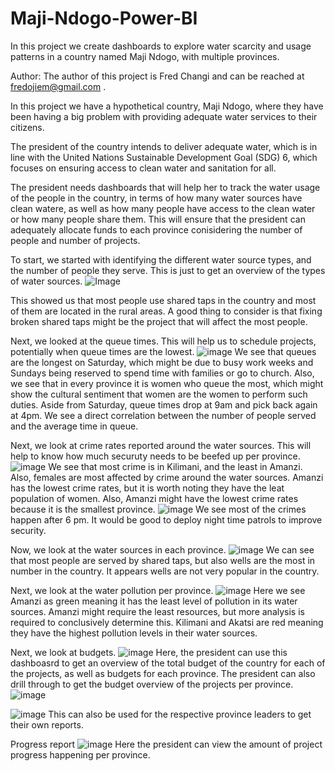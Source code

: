 # Maji-Ndogo-Power-BI
In this project we create dashboards to explore water scarcity and usage patterns in a country named Maji Ndogo, with multiple provinces.

Author: The author of this project is Fred Changi and can be reached at fredojiem@gmail.com .

In this project we have a hypothetical country, Maji Ndogo, where they have been having a big problem with providing adequate water services to their citizens.

The president of the country intends to deliver adequate water, which is in line with the United Nations Sustainable Development Goal (SDG) 6,
which focuses on ensuring access to clean water and sanitation for all.

The president needs dashboards that will help her to track the water usage of the people in the country, in terms of how many water sources have clean watere,
as well as how many people have access to the clean water or how many people share them. 
This will ensure that the president can adequately allocate funds to each province conisidering the number of people and number of projects.

To start, we started with identifying the different water source types, and the number of people they serve. This is just to get an overview of the types of water sources.
![Image](https://github.com/user-attachments/assets/3f34203d-2022-41c7-b52e-9626aef90e46)

This showed us that most people use shared taps in the country and most of them are located in the rural areas. A good thing to consider is that fixing broken shared taps might be 
the project that will affect the most people.

Next, we looked at the queue times. This will help us to schedule projects, potentially when queue times are the lowest.
![image](https://github.com/user-attachments/assets/ed961444-7bb1-4c2e-9db2-09f9a683df03)
We see that queues are the longest on Saturday, which might be due to busy work weeks and Sundays being reserved to spend time with families or go to church.
Also, we see that in every province it is women who queue the most, which might show the cultural sentiment that women are the women to perform such duties.
Aside from Saturday, queue times drop at 9am and pick back again at 4pm.
We see a direct correlation between the number of people served and the average time in queue.

Next, we look at crime rates reported around the water sources. This will help to know how much securuty needs to be beefed up per province.
![image](https://github.com/user-attachments/assets/1d430bde-06b4-40a1-8a4f-17028dee73e6)
We see that most crime is in Kilimani, and the least in Amanzi. 
Also, females are most affected by crime around the water sources. Amanzi has the lowest crime rates, but it is worth noting they have the leat population of women.
Also, Amanzi might have the lowest crime rates because it is the smallest province.
![image](https://github.com/user-attachments/assets/461162fc-0f16-4c00-a431-87930bbfaffc)
We see most of the crimes happen after 6 pm. It would be good to deploy night time patrols to improve security.

Now, we look at the water sources in each province.
![image](https://github.com/user-attachments/assets/8ca79ad8-a82e-4ec0-89dc-83d63a3ebb44)
We can see that most people are served by shared taps, but also wells are the most in number in the country. It appears wells are not very popular in the country.

Next, we look at the water pollution per province. 
![image](https://github.com/user-attachments/assets/6579c022-3a4a-4b12-b219-f5479e3b2670)
Here we see Amanzi as green meaning it has the least level of pollution in its water sources. Amanzi might require the least resources, but more analysis is required to conclusively determine this.
Kilimani and Akatsi are red meaning they have the highest pollution levels in their water sources.

Next, we look at budgets.
![image](https://github.com/user-attachments/assets/263819e2-fe33-4884-9b81-fd9fbddd9f77)
Here, the president can use this dashboasrd to get an overview of the total budget of the country for each of the projects, as well as budgets for each province.
The president can also drill through to get the budget overview of the projects per province.
![image](https://github.com/user-attachments/assets/99d28b39-12c5-43fc-b3e6-cd4a37611f77)

![image](https://github.com/user-attachments/assets/ed8c965d-eca2-4e5a-8a64-3508c4272024)
This can also be used for the respective province leaders to get their own reports.

Progress report
![image](https://github.com/user-attachments/assets/42fba0b9-443c-4957-964e-cb1bee3ed2c2)
Here the president can view the amount of project progress happening per province.

